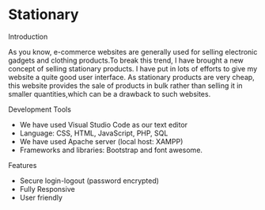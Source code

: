 # Stationary


Introduction

As you know, e-commerce websites are generally used for selling electronic gadgets and clothing products.To break this trend, I have brought a new concept of selling stationary products.
I have put in lots of efforts to give my website a quite good user interface. As stationary products are very cheap, this website provides the sale of products in bulk rather than selling it in smaller quantities,which can be a drawback to such websites. 

Development Tools

* We have used Visual Studio Code as our text editor
* Language: CSS, HTML, JavaScript, PHP, SQL
* We have used Apache server (local host: XAMPP)
* Frameworks and libraries: Bootstrap and font awesome.
 
Features

* Secure login-logout (password encrypted)
* Fully Responsive
* User friendly

